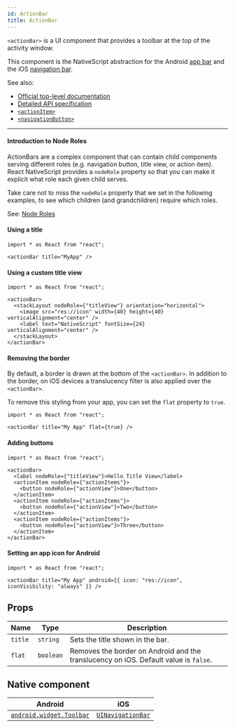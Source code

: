 ```yaml
---
id: ActionBar
title: ActionBar
---
```

<!-- contributors: [shirakaba, rigor789, eddyverbruggen, ikoevska] -->

`<actionBar>` is a UI component that provides a toolbar at the top of the activity window. 

This component is the NativeScript abstraction for the Android [app bar](https://developer.android.com/training/appbar/) and the iOS [navigation bar](https://developer.apple.com/design/human-interface-guidelines/ios/bars/navigation-bars/).

See also:

* [Official top-level documentation](https://docs.nativescript.org/ui/components/action-bar)
* [Detailed API specification](https://docs.nativescript.org/api-reference/classes/_ui_action_bar_.actionbar)
* [`<actionItem>`](/docs/components/action-item)
* [`<navigationButton>`](/docs/components/navigation-button)

---

#### Introduction to Node Roles

ActionBars are a complex component that can contain child components serving different roles (e.g. navigation button, title view, or action item). React NativeScript provides a `nodeRole` property so that you can make it explicit what role each given child serves.

Take care not to miss the `nodeRole` property that we set in the following examples, to see which children (and grandchildren) require which roles.

See: [Node Roles](/docs/core-concepts/node-roles)

#### Using a title

```tsx
import * as React from "react";

<actionBar title="MyApp" />
```

#### Using a custom title view

```tsx
import * as React from "react";

<actionBar>
  <stackLayout nodeRole={"titleView"} orientation="horizontal">
    <image src="res://icon" width={40} height={40} verticalAlignment="center" />
    <label text="NativeScript" fontSize={24} verticalAlignment="center" />
  </stackLayout>
</actionBar>
```

#### Removing the border

By default, a border is drawn at the bottom of the `<actionBar>`. In addition to the border, on iOS devices a translucency filter is also applied over the `<actionBar>`.

To remove this styling from your app, you can set the `flat` property to `true`.

```tsx
import * as React from "react";

<actionBar title="My App" flat={true} />
```

#### Adding buttons


```tsx
import * as React from "react";

<actionBar>
  <label nodeRole={"titleView"}>Hello Title View</label>
  <actionItem nodeRole={"actionItems"}>
    <button nodeRole={"actionView"}>One</button>
  </actionItem>
  <actionItem nodeRole={"actionItems"}>
    <button nodeRole={"actionView"}>Two</button>
  </actionItem>
  <actionItem nodeRole={"actionItems"}>
    <button nodeRole={"actionView"}>Three</button>
  </actionItem>
</actionBar>
```

#### Setting an app icon for Android

```tsx
import * as React from "react";

<actionBar title="My App" android={{ icon: "res://icon", iconVisibility: "always" }} />
```

## Props

| Name | Type | Description |
|------|------|-------------|
| `title` | `string` | Sets the title shown in the bar.
| `flat` | `boolean` | Removes the border on Android and the translucency on iOS. Default value is `false`.

<!-- | `android.icon` | `string` | Sets the icon to be shown on Android devices. -->
<!-- | `android.iconVisibility` | `string` | Sets icon visibility on Android devices. -->

## Native component

| Android | iOS |
|---------|-----|
| [`android.widget.Toolbar`](https://developer.android.com/reference/android/widget/Toolbar.html)   | [`UINavigationBar`](https://developer.apple.com/documentation/uikit/uinavigationbar)